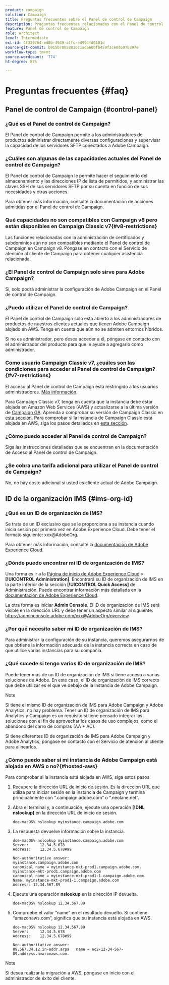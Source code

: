 ```yaml
---
product: campaign
solution: Campaign
title: Preguntas frecuentes sobre el Panel de control de Campaign
description: Preguntas frecuentes relacionadas con el Panel de control de Campaign
feature: Panel de control de Campaign
role: Architect
level: Intermediate
exl-id: 4f329764-ed8b-4939-affc-ed994fd6101d
source-git-commit: b915b78858810c1ad6600fb459f3ce0d6978897e
workflow-type: tm+mt
source-wordcount: '774'
ht-degree: 87%

---
```


# Preguntas frecuentes {#faq}

## Panel de control de Campaign {#control-panel}

### ¿Qué es el Panel de control de Campaign?

El Panel de control de Campaign permite a los administradores de productos administrar directamente diversas configuraciones y supervisar la capacidad de los servidores SFTP conectados a Adobe Campaign.

### ¿Cuáles son algunas de las capacidades actuales del Panel de control de Campaign?

El Panel de control de Campaign le permite hacer el seguimiento del almacenamiento y las direcciones IP de lista de permitidos, y administrar las claves SSH de sus servidores SFTP por su cuenta en función de sus necesidades y otras acciones.

Para obtener más información, consulte la documentación de acciones admitidas por el Panel de control de Campaign.

### Qué capacidades no son compatibles con Campaign v8 pero están disponibles en Campaign Classic v7{#v8-restrictions}

Las funciones relacionadas con la administración de certificados y subdominios aún no son compatibles mediante el Panel de control de Campaign en Campaign v8. Póngase en contacto con el Servicio de atención al cliente de Campaign para obtener cualquier asistencia relacionada.

### ¿El Panel de control de Campaign solo sirve para Adobe Campaign?

Sí, solo podrá administrar la configuración de Adobe Campaign en el Panel de control de Campaign.

### ¿Puedo utilizar el Panel de control de Campaign?

El Panel de control de Campaign solo está abierto a los administradores de productos de nuestros clientes actuales que tienen Adobe Campaign alojado en AWS. Tenga en cuenta que aún no se admiten entornos híbridos.

Si no es administrador, pero desea acceder a él, póngase en contacto con el administrador del producto para que le ayude a agregarlo como administrador.

### Como usuario Campaign Classic v7, ¿cuáles son las condiciones para acceder al Panel de control de Campaign? {#v7-restrictions}

El acceso al Panel de control de Campaign está restringido a los usuarios administradores. [Más información](https://experienceleague.adobe.com/docs/control-panel/using/discover-control-panel/managing-permissions.html?lang=es#discover-control-panel).

Para Campaign Classic v7, tenga en cuenta que la instancia debe estar alojada en Amazon Web Services (AWS) y actualizarse a la última versión de [Campaign GA](https://experienceleague.adobe.com/docs/campaign-classic/using/release-notes/rn-overview.html?lang=es#rn-statuses). Aprenda a comprobar su versión de Campaign Classic en [esta sección](https://experienceleague.adobe.com/docs/campaign-classic/using/getting-started/starting-with-adobe-campaign/launching-adobe-campaign.html?lang=es#getting-your-campaign-version). Para comprobar si la instancia de Campaign Classic está alojada en AWS, siga los pasos detallados en [esta sección](#hosted-aws).

### ¿Cómo puedo acceder al Panel de control de Campaign?

Siga las instrucciones detalladas que se encuentran en la documentación de Acceso al Panel de control de Campaign.

### ¿Se cobra una tarifa adicional para utilizar el Panel de control de Campaign?

No, no hay costo adicional si usted es cliente actual de Adobe Campaign.

## ID de la organización IMS {#ims-org-id}

### ¿Qué es un ID de organización de IMS?

Se trata de un ID exclusivo que se le proporciona a su instancia cuando inicia sesión por primera vez en Adobe Experience Cloud. Debe tener el formato siguiente: xxx@AdobeOrg.

Para obtener más información, consulte la [documentación de Adobe Experience Cloud](https://marketing.adobe.com/resources/help/es_ES/mcloud/organizations.html).

### ¿Dónde puedo encontrar mi ID de organización de IMS?

Una forma es ir a la [Página de inicio de Adobe Experience Cloud](https://experiencecloud.adobe.com/) > **[!UICONTROL Administration]**. Encontrará su ID de organización de IMS en la parte inferior de la sección **[!UICONTROL Quick Access]** de Administración. Puede encontrar información más detallada en la [documentación de Adobe Experience Cloud](https://marketing.adobe.com/resources/help/en_US/mcloud/organizations.html).

La otra forma es iniciar **Admin Console**. El ID de organización de IMS será visible en la dirección URL y debe tener un aspecto similar al siguiente: https://adminconsole.adobe.com/xxx@AdobeOrg/overview.

### ¿Por qué necesito saber mi ID de organización de IMS?

Para administrar la configuración de su instancia, queremos asegurarnos de que obtiene la información adecuada de la instancia correcta en caso de que utilice varias instancias para su compañía.

### ¿Qué sucede si tengo varios ID de organización de IMS?

Puede tener más de un ID de organización de IMS si tiene acceso a varias soluciones de Adobe. En este caso, el ID de organización de IMS correcto que debe utilizar es el que ve debajo de la instancia de Adobe Campaign.

>[!NOTE]
>
>Si tiene el mismo ID de organización de IMS para Adobe Campaign y Adobe Analytics, no hay problema. Tener un ID de organización de IMS para Analytics y Campaign es un requisito si tiene pensado integrar las soluciones con el fin de aprovechar los casos de uso complejos, como el abandono del carro de compras (AA + AC).
>
>Si tiene diferentes ID de organización de IMS para Adobe Campaign y Adobe Analytics, póngase en contacto con el Servicio de atención al cliente para alinearlos.

### ¿Cómo puedo saber si mi instancia de Adobe Campaign está alojada en AWS o no?{#hosted-aws}

Para comprobar si la instancia está alojada en AWS, siga estos pasos:

1. Recupere la dirección URL de inicio de sesión. Es la dirección URL que utiliza para iniciar sesión en la instancia de Campaign y termina principalmente con “.campaign.adobe.com” o “.neolane.net”.
1. Abra el terminal y, a continuación, ejecute una operación **[!DNL nslookup]** en la dirección URL de inicio de sesión.

   `doe-macOS% nslookup myinstance.campaign.adobe.com`

1. La respuesta devuelve información sobre la instancia.

   ```
   doe-macOS% nslookup myinstance.campaign.adobe.com
   Server:     12.34.5.678
   Address:    12.34.5.678#99
   
   Non-authoritative answer:
   myinstance.campaign.adobe.com
   canonical name = myinstance-mkt-prod1.campaign.adobe.com.
   myinstance-mkt-prod1.campaign.adobe.com
   canonical name = myinstance-mkt-prod1-1.campaign.adobe.com.
   Name: myinstance-mkt-prod1-1.campaign.adobe.com
   Address: 12.34.567.89
   ```

1. Ejecute una operación **nslookup** en la dirección IP devuelta.

   `doe-macOS% nslookup 12.34.567.89`

1. Compruebe el valor “name” en el resultado devuelto. Si contiene “amazonaws.com”, significa que su instancia está alojada en AWS.

   ```
   doe-macOS% nslookup 12.34.567.89
   Server:     12.34.5.678
   Address:    12.34.5.678#99
   
   Non-authoritative answer:
   89.567.34.12.in-addr.arpa   name = ec2-12-34-567-89.address.amazonaws.com.
   ```

>[!NOTE]
>
>Si desea realizar la migración a AWS, póngase en inicio con el administrador de éxito del cliente.
